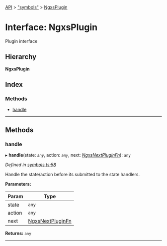 [API](../README.md) > ["symbols"](../modules/_symbols_.md) > [NgxsPlugin](../interfaces/_symbols_.ngxsplugin.md)

# Interface: NgxsPlugin

Plugin interface

## Hierarchy

**NgxsPlugin**

## Index

### Methods

* [handle](_symbols_.ngxsplugin.md#handle)

---

## Methods

<a id="handle"></a>

###  handle

▸ **handle**(state: *`any`*, action: *`any`*, next: *[NgxsNextPluginFn](../modules/_symbols_.md#ngxsnextpluginfn)*): `any`

*Defined in [symbols.ts:58](https://github.com/amcdnl/ngxs/blob/4ba1032/packages/store/src/symbols.ts#L58)*

Handle the state/action before its submitted to the state handlers.

**Parameters:**

| Param | Type |
| ------ | ------ |
| state | `any` | 
| action | `any` | 
| next | [NgxsNextPluginFn](../modules/_symbols_.md#ngxsnextpluginfn) | 

**Returns:** `any`

___

